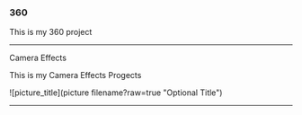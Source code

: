 ### 360

This is my 360 project

<script src="//360.vizor.io/scripts/embed.js" data-vizorurl="https://360.vizor.io/embed/v/lxvk4" ></script>

***

Camera Effects

This is my Camera Effects Progects

![picture_title](picture filename?raw=true "Optional Title")

***
